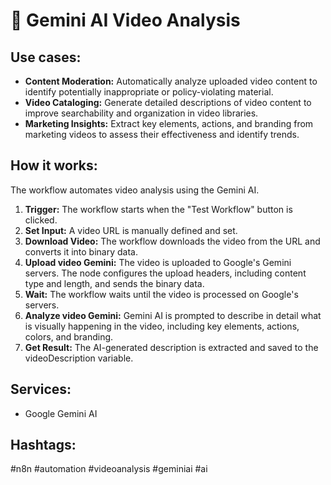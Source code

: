 # 🎥 Gemini AI Video Analysis

## Use cases:
- **Content Moderation:** Automatically analyze uploaded video content to identify potentially inappropriate or policy-violating material.
- **Video Cataloging:** Generate detailed descriptions of video content to improve searchability and organization in video libraries.
- **Marketing Insights:** Extract key elements, actions, and branding from marketing videos to assess their effectiveness and identify trends.

## How it works:
The workflow automates video analysis using the Gemini AI.

1.  **Trigger:** The workflow starts when the "Test Workflow" button is clicked.
2.  **Set Input:** A video URL is manually defined and set.
3.  **Download Video:** The workflow downloads the video from the URL and converts it into binary data.
4.  **Upload video Gemini:** The video is uploaded to Google's Gemini servers. The node configures the upload headers, including content type and length, and sends the binary data.
5.  **Wait:** The workflow waits until the video is processed on Google's servers.
6.  **Analyze video Gemini:** Gemini AI is prompted to describe in detail what is visually happening in the video, including key elements, actions, colors, and branding.
7.  **Get Result:** The AI-generated description is extracted and saved to the videoDescription variable.

## Services:
- Google Gemini AI

## Hashtags:
#n8n #automation #videoanalysis #geminiai #ai
